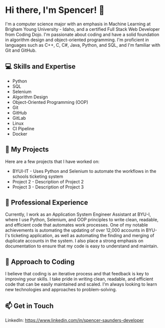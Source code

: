 # Hi there, I'm Spencer! 👋
I'm a computer science major with an emphasis in Machine Learning at Brigham Young University - Idaho, and a certified Full Stack Web Developer from Coding Dojo. I'm passionate about coding and have a solid foundation in algorithm design and object-oriented programming. I'm proficient in languages such as C++, C, C#, Java, Python, and SQL, and I'm familiar with Git and GitHub.

## 💻 Skills and Expertise
- Python
- SQL
- Selenium
- Algorithm Design
- Object-Oriented Programming (OOP)
- Git
- GitHub
- GitLab
- Linux
- CI Pipeline
- Docker

## 🔭 My Projects
Here are a few projects that I have worked on:

- BYUI-IT - Uses Python and Selenium to automate the workflows in the schools ticketing system
- Project 2 - Description of Project 2
- Project 3 - Description of Project 3


## 🚀 Professional Experience
Currently, I work as an Application System Engineer Assistant at BYU-I, where I use Python, Selenium, and OOP principles to write clean, readable, and efficient code that automates work processes. One of my notable achievements is automating the updating of over 12,000 accounts in BYU-I's ticketing application, as well as automating the finding and merging of duplicate accounts in the system. I also place a strong emphasis on documentation to ensure that my code is easy to understand and maintain.

## 🌱 Approach to Coding
I believe that coding is an iterative process and that feedback is key to improving your skills. I take pride in writing clean, readable, and efficient code that can be easily maintained and scaled. I'm always looking to learn new technologies and approaches to problem-solving.

## 📫 Get in Touch
LinkedIn: <https://www.linkedin.com/in/spencer-saunders-developer>

<!---
spencersaunders45/spencersaunders45 is a ✨ special ✨ repository because its `README.md` (this file) appears on your GitHub profile.
You can click the Preview link to take a look at your changes.
--->
